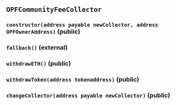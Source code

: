 ## `OPFCommunityFeeCollector`






### `constructor(address payable newCollector, address OPFOwnerAddress)` (public)





### `fallback()` (external)





### `withdrawETH()` (public)





### `withdrawToken(address tokenaddress)` (public)





### `changeCollector(address payable newCollector)` (public)






